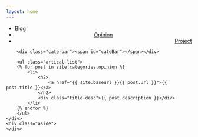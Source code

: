 ```yaml
---
layout: home
---
```


<div class="index-content opinion">
    <div class="section">
        <ul class="artical-cate">
            <li><a href="/wilson/"><span>Blog</span></a></li>
            <li class="on" style="text-align:center"><a href="/wilson/opinion"><span>Opinion</span></a></li>
            <li style="text-align:right"><a href="/wilson/project"><span>Project</span></a></li>
        </ul>

        <div class="cate-bar"><span id="cateBar"></span></div>

        <ul class="artical-list">
        {% for post in site.categories.opinion %}
            <li>
                <h2>
                    <a href="{{ site.baseurl }}{{ post.url }}">{{ post.title }}</a>
                </h2>
                <div class="title-desc">{{ post.description }}</div>
            </li>
        {% endfor %}
        </ul>
    </div>
    <div class="aside">
    </div>
</div>
